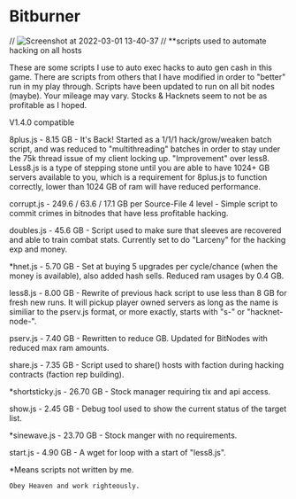# Bitburner
//
![Screenshot at 2022-03-01 13-40-37](https://user-images.githubusercontent.com/88251983/156245544-2ca6e396-9d39-469b-bdeb-a79c2726fb3b.png)
//
**scripts used to automate hacking on all hosts

These are some scripts I use to auto exec hacks to auto gen cash in this game.
There are scripts from others that I have modified in order to "better" run in my play through.
Scripts have been updated to run on all bit nodes (maybe).
Your mileage may vary. Stocks & Hacknets seem to not be as profitable as I hoped.

V1.4.0 compatible

8plus.js - 8.15 GB - It's Back! Started as a 1/1/1 hack/grow/weaken batch script, and was reduced to "multithreading" batches in order to stay under the 75k thread issue of my client locking up. "Improvement" over less8. Less8.js is a type of stepping stone until you are able to have 1024+ GB servers available to you, which is a requirement for 8plus.js to function correctly, lower than 1024 GB of ram will have reduced performance.

corrupt.js - 249.6 / 63.6 / 17.1 GB per Source-File 4 level - Simple script to commit crimes in bitnodes that have less profitable hacking.

doubles.js - 45.6 GB - Script used to make sure that sleeves are recovered and able to train combat stats. Currently set to do "Larceny" for the hacking exp and money.

*hnet.js - 5.70 GB - Set at buying 5 upgrades per cycle/chance (when the money is available), also added hash sells. Reduced ram usages by 0.4 GB.

less8.js - 8.00 GB - Rewrite of previous hack script to use less than 8 GB for fresh new runs. It will pickup player owned servers as long as the name is similiar to the pserv.js format, or more exactly, starts with "s-" or "hacknet-node-".

pserv.js - 7.40 GB - Rewritten to reduce GB. Updated for BitNodes with reduced max ram amounts.

share.js - 7.35 GB - Script used to share() hosts with faction during hacking contracts (faction rep building).

*shortsticky.js - 26.70 GB - Stock manager requiring tix and api access.

show.js - 2.45 GB - Debug tool used to show the current status of the target list.

*sinewave.js - 23.70 GB - Stock manger with no requirements.

start.js - 4.90 GB - A wget for loop with a start of "less8.js".

*Means scripts not written by me.


`Obey Heaven and work righteously.`
